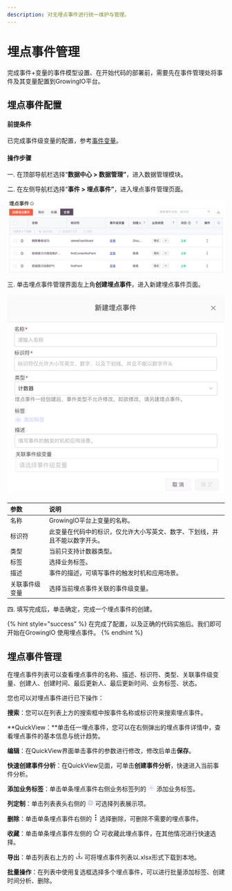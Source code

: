 ```yaml
---
description: 对无埋点事件进行统一维护与管理。
---
```


# 埋点事件管理

完成事件+变量的事件模型设置、在开始代码的部署前，需要先在事件管理处将事件及其变量配置到GrowingIO平台。

## **埋点事件配置**

#### **前提条件**

已完成事件级变量的配置，参考[事件变量](../variable/event.md)。

#### 操作步骤

一. 在顶部导航栏选择“**数据中心 &gt; 数据管理”**，进入数据管理模块。

二. 在左侧导航栏选择“**事件 &gt; 埋点事件”**，进入埋点事件管理页面。

![](../../../../.gitbook/assets/image%20%28135%29.png)

三. 单击埋点事件管理界面左上角**创建埋点事件**，进入新建埋点事件页面。

![](../../../../.gitbook/assets/image%20%2815%29.png)

| 参数 | 说明 |
| :--- | :--- |
| 名称 | GrowingIO平台上变量的名称。 |
| 标识符 | 此变量在代码中的标识，仅允许大小写英文、数字、下划线，并且不能以数字开头。 |
| 类型 | 当前只支持计数器类型。 |
| 标签 | 选择业务标签。 |
| 描述 | 事件的描述，可填写事件的触发时机和应用场景。 |
| 关联事件级变量 | 选择当前埋点事件关联的事件级变量。 |

四. 填写完成后，单击确定，完成一个埋点事件的创建。

{% hint style="success" %}
在完成了配置，以及正确的代码实施后。我们即可开始在GrowingIO 使用埋点事件。
{% endhint %}

## **埋点事件管理**

在埋点事件列表可以查看埋点事件的名称、描述、标识符、类型、关联事件级变量、创建人、创建时间、最后更新人、最后更新时间、业务标签、状态。

您也可以对埋点事件进行已下操作：

**搜索**：您可以在列表上方的搜索框中按事件名称或标识符来搜索埋点事件。

**QuickView：**单击任一埋点事件，您可以在右侧弹出的埋点事件详情中，查看埋点事件的基本信息与统计趋势。

**编辑**：在QuickView界面单击事件的参数进行修改，修改后单击**保存**。

**快速创建事件分析**：在QuickView见面，可单击**创建事件分析**，快速进入当前事件分析。

**添加业务标签**：单击单条埋点事件右侧业务标签列的 ![](../../../../.gitbook/assets/tian-jia-biao-qian.png) 添加业务标签。

**列定制**：单击列表表头右侧的 ![](../../../../.gitbook/assets/lie-ding-zhi.png) 可选择列表展示项。

**删除**：单击单条埋点事件右侧的 ![](../../../../.gitbook/assets/dian-dian-dian.png) 选择删除，可删除不需要的埋点事件。

**收藏**：单击单条埋点事件左侧的 ![](../../../../.gitbook/assets/shi-jian-shou-cang.png) 可收藏此埋点事件，在其他情况进行快速选择。

**导出**：单击列表右上方的 ![](../../../../.gitbook/assets/xia-zai.png) 可将埋点事件列表以.xlsx形式下载到本地。

**批量操作**：在列表中使用复选框选择多个埋点事件，可以进行批量添加标签、创建时间分析、删除。

